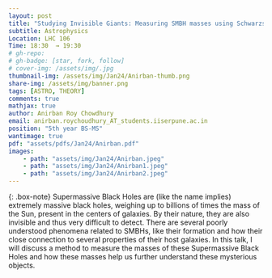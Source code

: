 ```yaml
---
layout: post
title: "Studying Invisible Giants: Measuring SMBH masses using Schwarzschild modelling"
subtitle: Astrophysics
Location: LHC 106
Time: 18:30  → 19:30
# gh-repo:
# gh-badge: [star, fork, follow]
# cover-img: /assets/img/.jpg
thumbnail-img: /assets/img/Jan24/Anirban-thumb.png
share-img: /assets/img/banner.png
tags: [ASTRO, THEORY]
comments: true
mathjax: true
author: Anirban Roy Chowdhury
email: anirban.roychoudhury_AT_students.iiserpune.ac.in
position: "5th year BS-MS"
wantimage: true
pdf: "assets/pdfs/Jan24/Anirban.pdf"
images:
    - path: "assets/img/Jan24/Anirban.jpeg"
    - path: "assets/img/Jan24/Anirban1.jpeg"
    - path: "assets/img/Jan24/Anirban2.jpeg"
---
```

{: .box-note}
Supermassive Black Holes are (like the name implies) extremely massive black holes, weighing up to billions of times the mass of the Sun, present in the centers of galaxies. By their nature, they are also invisible and thus very difficult to detect. There are several poorly understood phenomena related to SMBHs, like their formation and how their close connection to several properties of their host galaxies. In this talk, I will discuss a method to measure the masses of these Supermassive Black Holes and how these masses help us further understand these mysterious objects.
